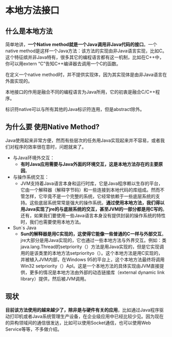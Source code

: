 # 本地方法接口

## 什么是本地方法

简单地讲，**一个Native method就是一个Java调用非Java代码的接口**。一个native method是这样一个Java方法：该方法的实现由非Java语言实现，比如C。这个特征缤并非Java特有，很多其它的编程语言都有这一机制，比如在C++中，你可以用extern “C”告知C++编译器去调用一个C的函数。

在定义一个native method时，并不提供实现体，因为其实现体是由非Java语言在外面实现的。

本地接口的作用是融合不同的编程语言为Java所用，它的初衷是融合C/C++程序。

标识符native可以与所有其他的Java标识符连用，但是abstract除外。

## 为什么要 使用Native Method?

Java使用起来非常方便，然而有些层次的任务用Java实现起来并不容易，或者我们对程序的效率很在意时，问题就来了。

- 与Java环境外交互：
  - **有时Java应用需要与Java外面的环境交互，这是本地方法存在的主要原因**。
- 与操作系统交互：
  - JVM支持着Java语言本身和运行时库，它是Java程序赖以生存的平台，它由一个解释器（解释字节码）和一些连接到本地代码的库组成。然而不管怎样，它毕竟不是一个完整的系统，它经常依赖于一些底层系统的支持。这些底层系统常常是强大的操作系统。**通过使用本地方法，我们得以用Java实现了jre的与底层系统的交互，甚至JVM的一部分都是用C写的**。还有，如果我们要使用一些Java语言本身没有提供封装的操作系统的特性时，我们也需要使用本地方法。
- Sun`s Java
  - **Sun的解释器是用C实现的，这使得它能像一些普通的C一样与外部交互**。jre大部分是用Java实现的，它也通过一些本地方法与外界交互。例如：类java.lang.Thread的setpriority（）方法是用Java实现的，但是它实现调用的是该类里的本地方法setpriorityo（）。这个本地方法是用C实现的，并被植入JVM内部，在Windows 95的平台上，这个本地方法最终将调用Win32 setpriority（）ApI。这是一个本地方法的具体实现由JVM直接提供，更多的情况是本地方法由外部的动态链接库（external dynamic link library）提供，然后被JVM调用。

## 现状

**目前该方法使用的越来越少了，除非是与硬件有关的应用**，比如通过Java程序驱动打印机或者Java系统管理生产设备，在企业级应用中已经比较少见。因为现在的异构领域间的通信很发达，比如可以使用Socket通信，也可以使用Web Service等等，不多做介绍。